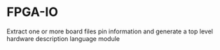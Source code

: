 # FPGA-IO
Extract one or more board files pin information and generate a top level hardware description language module
